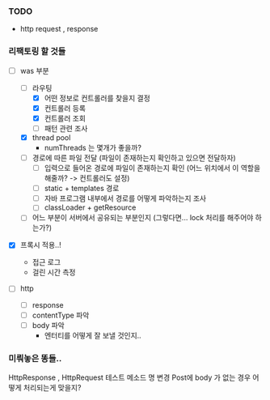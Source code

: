 ### TODO
- http request , response


### 리팩토링 할 것들
- [ ] was 부분
    - [ ] 라우팅
        - [x] 어떤 정보로 컨트롤러를 찾을지 결정
        - [x] 컨트롤러 등록
        - [x] 컨트롤러 조회
        - [ ] 패턴 관련 조사
    - [x] thread pool
        - numThreads 는 몇개가 좋을까?
    - [ ] 경로에 따른 파일 전달 (파일이 존재하는지 확인하고 있으면 전달하자)
        - [ ] 입력으로 들어온 경로에 파일이 존재하는지 확인 (어느 위치에서 이 역할을 해줄까? -> 컨트롤러도 설정)
        - [ ] static + templates 경로
        - [ ] 자바 프로그램 내부에서 경로를 어떻게 파악하는지 조사
        - [ ] classLoader + getResource
    - [ ] 어느 부분이 서버에서 공유되는 부분인지 (그렇다면... lock 처리를 해주어야 하는가?)
    
- [x] 프록시 적용..!
    - 접근 로그
    - 걸린 시간 측정
    
- [ ] http
    - [ ] response 
    - [ ] contentType 파악
    - [ ] body 파악
        - 엔터티를 어떻게 잘 보낼 것인지..

### 미뤄놓은 똥들..
HttpResponse , HttpRequest 테스트 메소드 명 변경
Post에 body 가 없는 경우 어떻게 처리되는게 맞을지?
